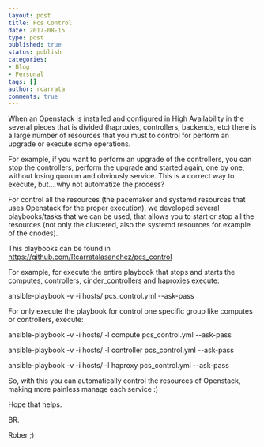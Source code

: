 ```yaml
---
layout: post
title: Pcs Control
date: 2017-08-15
type: post
published: true
status: publish
categories:
- Blog
- Personal
tags: []
author: rcarrata
comments: true
---
```


When an Openstack is installed and configured in High Availability in the several pieces that is divided (haproxies, controllers, backends, etc) there is a large number of resources that you must to control for perform an upgrade or execute some operations.

For example, if you want to perform an upgrade of the controllers, you can stop the controllers, perform the upgrade and started again, one by one, without losing quorum and obviously service.
This is a correct way to execute, but... why not automatize the process?

For control all the resources (the pacemaker and systemd resources that uses Openstack for the proper execution), we developed several playbooks/tasks that we can be used, that allows you to start or stop all the resources (not only the clustered, also the systemd resources for example of the cnodes).

This playbooks can be found in https://github.com/Rcarratalasanchez/pcs_control

For example, for execute the entire playbook that stops and starts the computes, controllers, cinder_controllers and haproxies execute:

ansible-playbook -v -i hosts/<inventory> pcs_control.yml --ask-pass

For only execute the playbook for control one specific group like computes or controllers, execute:

ansible-playbook -v -i hosts/<inventory> -l compute pcs_control.yml --ask-pass

ansible-playbook -v -i hosts/<inventory> -l controller pcs_control.yml --ask-pass

ansible-playbook -v -i hosts/<inventory> -l haproxy pcs_control.yml --ask-pass

So, with this you can automatically control the resources of Openstack, making more painless manage each service :)

Hope that helps.

BR.

Rober ;)
